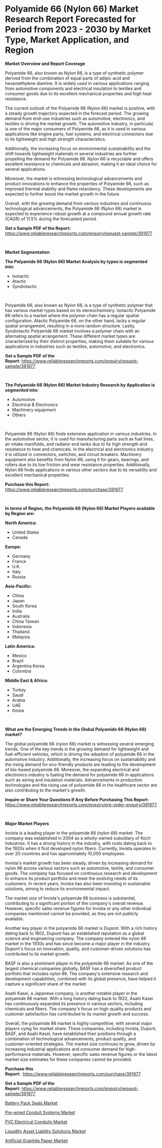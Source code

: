 <p><h1>Polyamide 66 (Nylon 66) Market Research Report Forecasted for Period from 2023 -  2030 by Market Type, Market Application, and Region</h1></p><p><strong>Market Overview and Report Coverage</strong></p>
<p><p>Polyamide 66, also known as Nylon 66, is a type of synthetic polymer derived from the combination of equal parts of adipic acid and hexamethylene diamine. It is widely used in various applications ranging from automotive components and electrical insulation to textiles and consumer goods due to its excellent mechanical properties and high heat resistance.</p><p>The current outlook of the Polyamide 66 (Nylon 66) market is positive, with a steady growth trajectory expected in the forecast period. The growing demand from end-use industries such as automotive, electronics, and textiles is driving the market growth. The automotive industry, in particular, is one of the major consumers of Polyamide 66, as it is used in various applications like engine parts, fuel systems, and electrical connectors due to its lightweight and high strength characteristics.</p><p>Additionally, the increasing focus on environmental sustainability and the shift towards lightweight materials in several industries are further propelling the demand for Polyamide 66. Nylon 66 is recyclable and offers excellent resistance to chemicals and abrasion, making it an ideal choice for several applications.</p><p>Moreover, the market is witnessing technological advancements and product innovations to enhance the properties of Polyamide 66, such as improved thermal stability and flame retardancy. These developments are expected to further boost the market growth in the future.</p><p>Overall, with the growing demand from various industries and continuous technological advancements, the Polyamide 66 (Nylon 66) market is expected to experience robust growth at a compound annual growth rate (CAGR) of 11.5% during the forecasted period.</p></p>
<p><strong>Get a Sample PDF of the Report:</strong> <a href="https://www.reliableresearchreports.com/enquiry/request-sample/391977">https://www.reliableresearchreports.com/enquiry/request-sample/391977</a></p>
<p>&nbsp;</p>
<p><strong>Market Segmentation</strong></p>
<p><strong>The Polyamide 66 (Nylon 66) Market Analysis by types is segmented into:</strong></p>
<p><ul><li>Isotactic</li><li>Atactic</li><li>Syndiotactic</li></ul></p>
<p>&nbsp;</p>
<p><p>Polyamide 66, also known as Nylon 66, is a type of synthetic polymer that has various market types based on its stereochemistry. Isotactic Polyamide 66 refers to a market where the polymer chain has a regular spatial configuration. Atactic Polyamide 66, on the other hand, lacks a regular spatial arrangement, resulting in a more random structure. Lastly, Syndiotactic Polyamide 66 market involves a polymer chain with an alternating spatial arrangement. These different market types are characterized by their distinct properties, making them suitable for various applications in industries such as textiles, automotive, and electronics.</p></p>
<p><strong>Get a Sample PDF of the Report:</strong>&nbsp;<a href="https://www.reliableresearchreports.com/enquiry/request-sample/391977">https://www.reliableresearchreports.com/enquiry/request-sample/391977</a></p>
<p>&nbsp;</p>
<p><strong>The Polyamide 66 (Nylon 66) Market Industry Research by Application is segmented into:</strong></p>
<p><ul><li>Automotive</li><li>Electrical & Electronics</li><li>Machinery equipment</li><li>Others</li></ul></p>
<p>&nbsp;</p>
<p><p>Polyamide 66 (Nylon 66) finds extensive application in various industries. In the automotive sector, it is used for manufacturing parts such as fuel lines, air intake manifolds, and radiator end tanks due to its high strength and resistance to heat and chemicals. In the electrical and electronics industry, it is utilized in connectors, switches, and circuit breakers. Machinery equipment also benefits from Nylon 66, using it for gears, bearings, and rollers due to its low friction and wear resistance properties. Additionally, Nylon 66 finds applications in various other sectors due to its versatility and excellent mechanical properties.</p></p>
<p><strong>Purchase this Report:</strong>&nbsp; <a href="https://www.reliableresearchreports.com/purchase/391977">https://www.reliableresearchreports.com/purchase/391977</a></p>
<p>&nbsp;</p>
<p><strong>In terms of Region, the Polyamide 66 (Nylon 66) Market Players available by Region are:</strong></p>
<p>
    <p> <strong> North America: </strong>
        <ul>
            <li>United States</li>
            <li>Canada</li>
        </ul>
        </p> 
    <p> <strong> Europe: </strong>
        <ul>
            <li>Germany</li>
            <li>France</li>
            <li>U.K.</li>
            <li>Italy</li>
            <li>Russia</li>
        </ul>
        </p> 
    <p> <strong> Asia-Pacific: </strong>
        <ul>
            <li>China</li>
            <li>Japan</li>
            <li>South Korea</li>
            <li>India</li>
            <li>Australia</li>
            <li>China Taiwan</li>
            <li>Indonesia</li>
            <li>Thailand</li>
            <li>Malaysia</li>
        </ul>
        </p> 
    <p> <strong> Latin America: </strong>
        <ul>
            <li>Mexico</li>
            <li>Brazil</li>
            <li>Argentina Korea</li>
            <li>Colombia</li>
        </ul>
        </p> 
    <p> <strong> Middle East & Africa: </strong>
        <ul>
            <li>Turkey</li>
            <li>Saudi</li>
            <li>Arabia</li>
            <li>UAE</li>
            <li>Korea</li>
        </ul>
    </p>
    </p>
<p>&nbsp;</p>
<p><strong>What are the Emerging Trends in the Global Polyamide 66 (Nylon 66) market?</strong></p>
<p><p>The global polyamide 66 (nylon 66) market is witnessing several emerging trends. One of the key trends is the growing demand for lightweight and fuel-efficient vehicles, which is driving the adoption of polyamide 66 in the automotive industry. Additionally, the increasing focus on sustainability and the rising demand for eco-friendly products are leading to the development of bio-based polyamide 66. Moreover, the expanding electrical and electronics industry is fueling the demand for polyamide 66 in applications such as wiring and insulation materials. Advancements in production technologies and the rising use of polyamide 66 in the healthcare sector are also contributing to the market's growth.</p></p>
<p><strong>Inquire or Share Your Questions If Any Before Purchasing This Report</strong>- <a href="https://www.reliableresearchreports.com/enquiry/pre-order-enquiry/391977">https://www.reliableresearchreports.com/enquiry/pre-order-enquiry/391977</a></p>
<p>&nbsp;</p>
<p><strong>Major Market Players</strong></p>
<p><p>Invista is a leading player in the polyamide 66 (nylon 66) market. The company was established in 2004 as a wholly-owned subsidiary of Koch Industries. It has a strong history in the industry, with roots dating back to the 1920s when it first developed nylon fibers. Currently, Invista operates in over 20 countries and has approximately 10,000 employees. </p><p>Invista's market growth has been steady, driven by increasing demand for nylon 66 across various sectors such as automotive, textile, and consumer goods. The company has focused on continuous research and development to enhance its product portfolio and meet the evolving needs of its customers. In recent years, Invista has also been investing in sustainable solutions, aiming to reduce its environmental impact.</p><p>The market size of Invista's polyamide 66 business is substantial, contributing to a significant portion of the company's overall revenue. However, specific sales revenue figures for Invista or any other individual companies mentioned cannot be provided, as they are not publicly available.</p><p>Another key player in the polyamide 66 market is Dupont. With a rich history dating back to 1802, Dupont has an established reputation as a global science and engineering company. The company entered the nylon 66 market in the 1930s and has since become a major player in the industry. Dupont's focus on innovation, quality, and customer-driven solutions has contributed to its market growth.</p><p>BASF is also a prominent player in the polyamide 66 market. As one of the largest chemical companies globally, BASF has a diversified product portfolio that includes nylon 66. The company's extensive research and development capabilities, combined with its global presence, have helped it capture a significant share of the market.</p><p>Asahi Kasei, a Japanese company, is another notable player in the polyamide 66 market. With a long history dating back to 1922, Asahi Kasei has continuously expanded its presence in various sectors, including chemicals and fibers. The company's focus on high-quality products and customer satisfaction has contributed to its market growth and success.</p><p>Overall, the polyamide 66 market is highly competitive, with several major players vying for market share. These companies, including Invista, Dupont, BASF, and Asahi Kasei, have established their positions through a combination of technological advancements, product quality, and customer-oriented strategies. The market size continues to grow, driven by increasing industrial applications and consumer demand for high-performance materials. However, specific sales revenue figures or the latest market size estimates for these companies cannot be provided.</p></p>
<p><strong>Purchase this Report:</strong>&nbsp;&nbsp;<a href="https://www.reliableresearchreports.com/purchase/391977">https://www.reliableresearchreports.com/purchase/391977</a></p>
<p></p>
<p><strong>Get a Sample PDF of the Report:</strong>&nbsp;<a href="https://www.reliableresearchreports.com/enquiry/request-sample/391977">https://www.reliableresearchreports.com/enquiry/request-sample/391977</a></p>
<p><p><a href="https://medium.com/@loretashyti01/battery-pack-seals-market-research-report-its-history-and-forecast-2023-to-2030-4c8d4cf02a28">Battery Pack Seals Market</a></p><p><a href="https://github.com/JameTravis/Market-Research-Report-List-2/blob/main/pre-wired-conduit-systems-market.md">Pre-wired Conduit Systems Market</a></p><p><a href="https://github.com/amonskiyk/Market-Research-Report-List-1/blob/main/pvc-electrical-conduits-market.md">PVC Electrical Conduits Market</a></p><p><a href="https://medium.com/@sarademiri71/liquidity-asset-liability-solutions-market-trends-and-market-analysis-forecasted-for-period-c6a09177cc93">Liquidity Asset Liability Solutions Market</a></p><p><a href="https://medium.com/@klebogdani/analyzing-artificial-graphite-paper-market-global-industry-perspective-and-forecast-2023-to-2030-f34b31484a4d">Artificial Graphite Paper Market</a></p></p>